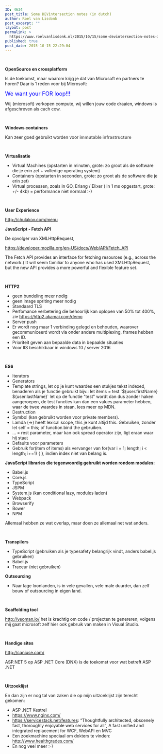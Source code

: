 ```yaml
---
ID: 4634
post_title: Some DEVintersection notes (in dutch)
author: Roel van Lisdonk
post_excerpt: ""
layout: post
permalink: >
  https://www.roelvanlisdonk.nl/2015/10/15/some-devintersection-notes-in-dutch/
published: true
post_date: 2015-10-15 22:29:04
---
```

<p>&#160;</p>  <p><strong>OpenSource en crossplatform</strong></p>  <p>Is de toekomst, maar waarom krijg je dat van Microsoft en partners te horen? Daar is 1 reden voor bij Microsoft:</p>  <p><font color="#0000ff" size="4">We want your FOR loop!!!</font></p>  <p>Wij (microsoft) verkopen compute, wij willen jouw code draaien, windows is afgeschreven als cach cow.</p>  <p>&#160;</p>  <p><strong>Windows containers</strong></p>  <p>Kan zeer goed gebruikt worden voor <strong><font color="#666666">immutable infrastructure</font></strong></p>  <p>&#160;</p>  <p><strong>Virtualisatie</strong></p>  <ul>   <li>Virtual Machines (opstarten in minuten, grote: zo groot als de software die je erin zet + volledige operating system)</li>    <li>Containers (opstarten in seconden, grote: zo groot als de software die je erin zet)</li>    <li>Virtual processen, zoals in GO, Erlang / Elixer ( in 1 ms opgestart, grote: +/- 4kb) = performance niet normaal :-)</li> </ul>  <p>&#160;</p>  <p><strong>User Experience</strong></p>  <p><a href="http://chulakov.com/menu">http://chulakov.com/menu</a></p>  <p><strong></strong></p>  <p><strong>JavaScript - Fetch API</strong></p>  <p>De opvolger van XMLHttpRequest,</p>  <p><a href="https://developer.mozilla.org/en-US/docs/Web/API/Fetch_API">https://developer.mozilla.org/en-US/docs/Web/API/Fetch_API</a></p>  <p>The Fetch API provides an interface for fetching resources (e.g., across the network.) It will seem familiar to anyone who has used XMLHttpRequest, but the new API provides a more powerful and flexible feature set.</p>  <p>&#160;</p>  <p><strong>HTTP2</strong></p>  <ul>   <li>geen bundeling meer nodig</li>    <li>geen image spriting meer nodig</li>    <li>Standaard TLS</li>    <li>Perfomance verbetering die behoorlijk kan oplopen van 50% tot 400%, zie <a href="https://http2.akamai.com/demo">https://http2.akamai.com/demo</a></li>    <li>Server push</li>    <li>Er wordt nog maar 1 verbinding gelegd en behouden, waarover gecommuniceerd wordt via onder andere multiplexing, frames hebben een ID.</li>    <li>Prioriteit geven aan bepaalde data in bepaalde situaties</li>    <li>Voor IIS beschikbaar in windows 10 / server 2016</li> </ul>  <p>&#160;</p>  <p><strong>ES6</strong></p>  <ul>   <li>Iterators</li>    <li>Generators</li>    <li>Template strings, let op je kunt waardes een stukjes tekst indexed, benaderen als je functie gebruikt bijv.: let items = test `${user.firstName} ${user.lastName}` let op de functie &quot;test&quot; wordt dan dus zonder haken aangeroepen, de test functies kan dan een values parameter hebben, waar de twee waardes in staan, lees meer op MDN.</li>    <li>Destruction</li>    <li>Symbol (kan gebruikt worden voor private members).</li>    <li>Lamda (=&gt;) heeft lexical scope, this je kunt altijd this. Gebruiken, zonder let self = this; of function.bind the gebruiken.</li>    <li>… = rest parameter, maar kan ook spread operator zijn, ligt eraan waar hij staat</li>    <li>Defaults voor parameters</li>    <li>Gebruik for(item of items) als vervanger van for(var i = 1; length; i &lt; length; i+=1) { }, indien index niet van belang is.</li> </ul>  <p><strong>JavaScript libraries die tegenwoordig gebruikt worden rondom modules:</strong></p>  <ul>   <li>Babel.js</li>    <li>Core.js</li>    <li>TypeScript</li>    <li>JSPM</li>    <li>System.js (kan conditional lazy, modules laden)</li>    <li>Webpack</li>    <li>Browserify</li>    <li>Bower</li>    <li>NPM</li> </ul>  <p>Allemaal hebben ze wat overlap, maar doen ze allemaal net wat anders.</p>  <p>&#160;</p>  <p><strong>Transpilers</strong></p>  <ul>   <li>TypeScript (gebruiken als je typesafety belangrijk vindt, anders babel.js gebruiken)</li>    <li>Babel.js</li>    <li>Traceur (niet gebruiken)</li> </ul>  <p><strong>Outsourcing</strong></p>  <ul>   <li>Naar lage loonlanden, is in vele gevallen, vele male duurder, dan zelf bouw of outsourcing in eigen land.</li> </ul>  <p>&#160;</p>  <p><strong>Scaffolding tool</strong></p>  <p><a href="http://yeoman.io/">http://yeoman.io/</a> het is krachtig om code / projecten te genereren, volgens mij gaat microsoft zelf hier ook gebruik van maken in Visual Studio.</p>  <p>&#160;</p>  <p><strong>Handige sites</strong></p>  <p><a href="http://caniuse.com/">http://caniuse.com/</a></p>  <p>ASP.NET 5 op ASP .NET Core (DNX) is de toekomst voor wat betreft ASP .NET</p>  <p>&#160;</p>  <p><strong>Uitzoeklijst</strong></p>  <p>En dan zijn er nog tal van zaken die op mijn uitzoeklijst zijn terecht gekomen:</p>  <ul>   <li>ASP .NET Kestrel</li>    <li><a href="https://www.nginx.com/">https://www.nginx.com/</a></li>    <li><a href="https://servicestack.net/features">https://servicestack.net/features</a>: “Thoughtfully architected, obscenely fast, thoroughly enjoyable web services for all”, A fast unified and integrated replacement for WCF, WebAPI en MVC</li>    <li>Een zoekmachine speciaal om dokters te vinden: <a href="http://www.healthgrades.com/">http://www.healthgrades.com/</a></li>    <li>En nog veel meer :-)</li> </ul>